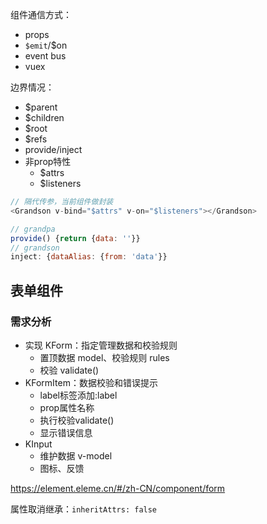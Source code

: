 组件通信方式：

- props
- `$emit`/$on
- event bus
- vuex

边界情况：

- $parent
- $children
- $root
- $refs
- provide/inject
- 非prop特性
  - $attrs
  - $listeners

```js
// 隔代传参，当前组件做封装
<Grandson v-bind="$attrs" v-on="$listeners"></Grandson>

// grandpa
provide() {return {data: ''}}
// grandson
inject: {dataAlias: {from: 'data'}} 
```



## 表单组件

### 需求分析

- 实现 KForm：指定管理数据和校验规则
  - 置顶数据 model、校验规则 rules
  - 校验 validate()
- KFormItem：数据校验和错误提示
  - label标签添加:label
  - prop属性名称
  - 执行校验validate()
  - 显示错误信息
- KInput
  - 维护数据 v-model
  - 图标、反馈

https://element.eleme.cn/#/zh-CN/component/form

属性取消继承：`inheritAttrs: false`